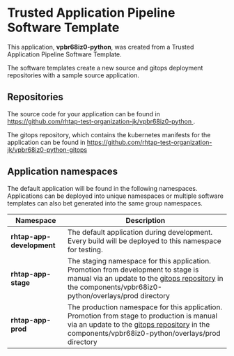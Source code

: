 # Trusted Application Pipeline Software Template

This application, **vpbr68iz0-python**, was created from a Trusted Application Pipeline Software Template.

The software templates create a new source and gitops deployment repositories with a sample source application. 

## Repositories

The source code for your application can be found in [https://github.com/rhtap-test-organization-jk/vpbr68iz0-python ](https://github.com/rhtap-test-organization-jk/vpbr68iz0-python ).
 
The gitops repository, which contains the kubernetes manifests for the application can be found in 
[https://github.com/rhtap-test-organization-jk/vpbr68iz0-python-gitops ](https://github.com/rhtap-test-organization-jk/vpbr68iz0-python-gitops ) 

## Application namespaces 

The default application will be found in the following namespaces. Applications can be deployed into unique namespaces or multiple software templates can also bet generated into the same group namespaces.  

|  Namespace   |  Description   |  
| -------- | -------- |   
| **rhtap-app-development** | The default application during development. Every build will be deployed to this namespace for testing. | 
| **rhtap-app-stage** | The staging namespace for this application. Promotion from development to stage is manual via an update to the [gitops repository](https://github.com/rhtap-test-organization-jk/vpbr68iz0-python-gitops ) in the components/vpbr68iz0-python/overlays/prod directory |  
| **rhtap-app-prod** | The production namespace for this application. Promotion from stage to production is manual via an update to the [gitops repository](https://github.com/rhtap-test-organization-jk/vpbr68iz0-python-gitops ) in the components/vpbr68iz0-python/overlays/prod directory | 
